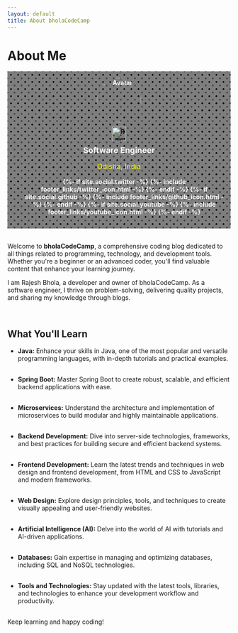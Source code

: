 ```yaml
---
layout: default
title: About bholaCodeCamp
---
```


<div class="post">
  <h1 class="pageTitle">About Me</h1>
  <div class="about-me checkerboard">
    <div style="text-align: center; padding: 15px;border-radius: 10px; color: whitesmoke; font-weight: bold;">
      <img src="https://avatars.githubusercontent.com/u/82930824?v=4" alt="Avatar" class="avatar">
      <a href="https://rajeshbhola.github.io">
        <img src="https://img.shields.io/badge/Author-Rajesh Bhola-slateblue" alt="Rajesh Bhola" height="32"> 
      </a><br>
      <div style="display: flex; justify-content: center; align-items: center; font-size: 18px;">
      <span class="lead">Software Engineer</span>
      </div>
	  <p style="font-weight: normal; color: yellow; font-size: 16px;">Odisha, India</p>
	  <div class="footer-links">
			<ul class="noList">
       {%- if site.social.twitter -%}
			{%- include footer_links/twitter_icon.html -%}
		{%- endif -%}
		{%- if site.social.github -%}
			{%- include footer_links/github_icon.html -%}
		{%- endif -%}
		{%- if site.social.youtube -%}
			{%- include footer_links/youtube_icon.html -%}
		{%- endif -%}</ul></div>
    </div>
  </div>
  <br>

  <p class="intro1">Welcome to <b>bholaCodeCamp</b>, a comprehensive coding blog dedicated to all things related to programming, technology, and development tools. Whether you're a beginner or an advanced coder, you'll find valuable content that enhance your learning journey.</p>
  <p>I am Rajesh Bhola, a developer and owner of bholaCodeCamp. As a software engineer, I thrive on problem-solving, delivering quality projects, and sharing my knowledge through blogs.</p>
  <br>
  <h2>What You'll Learn</h2>
  <ul>
    <li style="margin-bottom: 30px;"><b>Java:</b> Enhance your skills in Java, one of the most popular and versatile programming languages, with in-depth tutorials and practical examples.</li>
    <li style="margin-bottom: 30px;"><b>Spring Boot:</b> Master Spring Boot to create robust, scalable, and efficient backend applications with ease.</li>
    <li style="margin-bottom: 30px;"><b>Microservices:</b> Understand the architecture and implementation of microservices to build modular and highly maintainable applications.</li>
    <li style="margin-bottom: 30px;"><b>Backend Development:</b> Dive into server-side technologies, frameworks, and best practices for building secure and efficient backend systems.</li>
    <li style="margin-bottom: 30px;"><b>Frontend Development:</b> Learn the latest trends and techniques in web design and frontend development, from HTML and CSS to JavaScript and modern frameworks.</li>
    <li style="margin-bottom: 30px;"><b>Web Design:</b> Explore design principles, tools, and techniques to create visually appealing and user-friendly websites.</li>
    <li style="margin-bottom: 30px;"><b>Artificial Intelligence (AI):</b> Delve into the world of AI with tutorials and AI-driven applications.</li>
    <li style="margin-bottom: 30px;"><b>Databases:</b> Gain expertise in managing and optimizing databases, including SQL and NoSQL technologies.</li>
    <li style="margin-bottom: 30px;"><b>Tools and Technologies:</b> Stay updated with the latest tools, libraries, and technologies to enhance your development workflow and productivity.</li>
  </ul>

  <p>Keep learning and happy coding!</p>
</div>

<style>
  .avatar {
    width: 100px;
    height: 100px;
    border-radius: 50%;
    margin: 0 auto;
    display: block;
  }
  .about-me div a {
    margin: 0 5px;
  }
  .about-me div img:first-of-type {
    margin-bottom: 10px;
  }
  .checkerboard {
    background: radial-gradient(#000000 15%, #00000000 16%) 0 0, radial-gradient(#43444a 15%, #06060600 16%) 8px 8px, rgb(0 0 0 / 50%);
    background-size: 16px 16px;
  }

</style>

